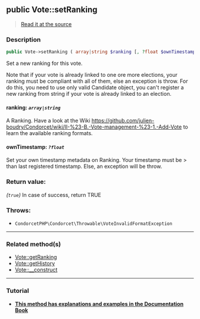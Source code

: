 ## public Vote::setRanking

> [Read it at the source](https://github.com/julien-boudry/Condorcet/blob/master/src/Vote.php#L504)

### Description    

```php
public Vote->setRanking ( array|string $ranking [, ?float $ownTimestamp = null] ): true
```

Set a new ranking for this vote.

Note that if your vote is already linked to one ore more elections, your ranking must be compliant with all of them, else an exception is throw. For do this, you need to use only valid Candidate object, you can't register a new ranking from string if your vote is already linked to an election.
    

#### **ranking:** *`array|string`*   
A Ranking. Have a look at the Wiki https://github.com/julien-boudry/Condorcet/wiki/II-%23-B.-Vote-management-%23-1.-Add-Vote to learn the available ranking formats.    


#### **ownTimestamp:** *`?float`*   
Set your own timestamp metadata on Ranking. Your timestamp must be > than last registered timestamp. Else, an exception will be throw.    


### Return value:   

*(`true`)* In case of success, return TRUE



### Throws:   

* ```CondorcetPHP\Condorcet\Throwable\VoteInvalidFormatException``` 

---------------------------------------

### Related method(s)      

* [Vote::getRanking](/Docs/ApiReferences/Vote%20Class/public%20Vote--getRanking.md)    
* [Vote::getHistory](/Docs/ApiReferences/Vote%20Class/public%20Vote--getHistory.md)    
* [Vote::__construct](/Docs/ApiReferences/Vote%20Class/public%20Vote--__construct.md)    

---------------------------------------

### Tutorial

* **[This method has explanations and examples in the Documentation Book](https://www.condorcet.io/3.AsPhpLibrary/5.Votes/1.AddVotes)**    
